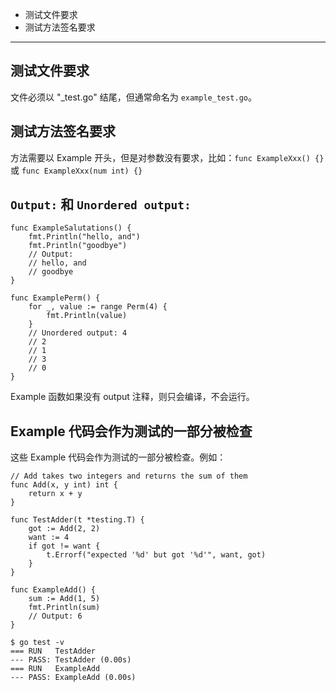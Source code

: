 * 测试文件要求
* 测试方法签名要求

---

## 测试文件要求

文件必须以 "_test.go" 结尾，但通常命名为 `example_test.go`。

## 测试方法签名要求

方法需要以 Example 开头，但是对参数没有要求，比如：`func ExampleXxx() {}` 或 `func ExampleXxx(num int) {}`

## `Output:` 和 `Unordered output:`

```
func ExampleSalutations() {
    fmt.Println("hello, and")
    fmt.Println("goodbye")
    // Output:
    // hello, and
    // goodbye
}
```

```
func ExamplePerm() {
    for _, value := range Perm(4) {
        fmt.Println(value)
    }
    // Unordered output: 4
    // 2
    // 1
    // 3
    // 0
}
```

Example 函数如果没有 output 注释，则只会编译，不会运行。

## Example 代码会作为测试的一部分被检查

这些 Example 代码会作为测试的一部分被检查。例如：

```
// Add takes two integers and returns the sum of them
func Add(x, y int) int {
    return x + y
}
```

```
func TestAdder(t *testing.T) {
    got := Add(2, 2)
    want := 4
    if got != want {
        t.Errorf("expected '%d' but got '%d'", want, got)
    }
}
```

```
func ExampleAdd() {
    sum := Add(1, 5)
    fmt.Println(sum)
    // Output: 6
}
```

```
$ go test -v
=== RUN   TestAdder
--- PASS: TestAdder (0.00s)
=== RUN   ExampleAdd
--- PASS: ExampleAdd (0.00s)
```

## 
